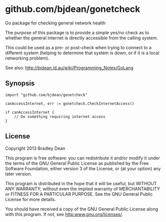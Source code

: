 github.com/bjdean/gonetcheck
============================

Go package for checking general network health

The purpose of this package is to provide a simple yes/no check as to
whether the general internet is directly accessible from the calling
system.

This could be used as a pre- or post-check when trying to connect to
a different system (helping to determine that system is down, or if
it is a local networking problem).

See also: http://bjdean.id.au/wiki/Programming_Notes/GoLang

Synopsis
--------

	import "github.com/bjdean/gonetcheck"
	
	canAccessInternet, err := gonetcheck.CheckInternetAccess()
	
	if canAccessInternet {
		// Do something requiring internet access
	}


License
-------

Copyright 2013 Bradley Dean

This program is free software: you can redistribute it and/or modify
it under the terms of the GNU General Public License as published by
the Free Software Foundation, either version 3 of the License, or
(at your option) any later version.

This program is distributed in the hope that it will be useful,
but WITHOUT ANY WARRANTY; without even the implied warranty of
MERCHANTABILITY or FITNESS FOR A PARTICULAR PURPOSE.  See the
GNU General Public License for more details.

You should have received a copy of the GNU General Public License
along with this program.  If not, see <http:www.gnu.org/licenses/>.

